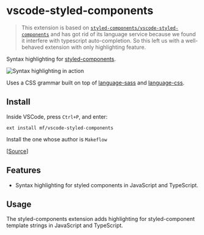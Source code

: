 # vscode-styled-components

> This extension is based on [`styled-components/vscode-styled-components`](https://github.com/styled-components/vscode-styled-components) and has got rid of its language service because we found it interfere with typescript auto-completion. So this left us with a well-behaved extension with only highlighting feature.

Syntax highlighting for [styled-components](https://github.com/styled-components/styled-components).

![Syntax highlighting in action](https://github.com/makeflow/vscode-styled-components/raw/master/demo.png)

Uses a CSS grammar built on top of [language-sass](https://github.com/atom/language-sass) and [language-css](https://github.com/atom/language-css).

## Install

Inside VSCode, press `Ctrl+P`, and enter:

```
ext install mf/vscode-styled-components
```

Install the one whose author is `Makeflow`

[[Source](https://marketplace.visualstudio.com/items?itemName=mf.vscode-styled-components)]

## Features

- Syntax highlighting for styled components in JavaScript and TypeScript.

## Usage

The styled-components extension adds highlighting for styled-component template strings in JavaScript and TypeScript.